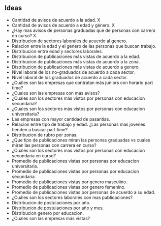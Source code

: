 ## Ideas


* Cantidad de avisos de acuerdo a la edad. X 
* Cantidad de avisos de acuerdo a edad y género. X
* ¿Hay mas avisos de personas graduadas que de personas con carrera en curso? X
* Distribucion de sectores laborales de acuerdo al genero.
* Relacion entre la edad y el genero de las personas que buscan trabajo.
* Distribucion entre edad y sectores laborales.
* Distribucion de publicaciones más vistas de acuerdo a la edad.
* Distribucion de publicaciones más vistas de acuerdo a la zona.
* Distribucion de publicaciones más vistas de acuerdo a genero.
* Nivel laboral de los no-graduados de acuerdo a cada sector.
* Nivel laboral de los graduados de acuerdo a cada sector.
* ¿Cuáles son las empresas que contratan más juniors con horario part time? 
* ¿Cuales son las empresas con más avisos?
* ¿Cuales son los sectores más vistos por personas con educacion secundaria?
* ¿Cuales son los sectores más vistos por personas con educacion universitaria?
* Las empresas con mayor cantidad de pasantias.
* Relacion entre tipo de trabajo y edad. ¿Las personas mas jovenes tienden a buscar part time? 
* Distribucion de rubro por zonas.
* ¿Que tipo de publicaciones miran las personas graduadas vs cuales miran las personas con carrera en curso?
* ¿Cuales son los sectores mas vistos por personas con educacion secundaria en curso?
* Promedio de publicaciones vistas por personas por educacion universitaria.
* Promedio de publicaciones vistas por personas por educacion secundaria.
* Promedio de publicaciones vistas por genero masculino.
* Promedio de publicaciones vistas por genero femenino.
* Promedio de publicaciones vistas por personas de acuerdo a su edad.
* ¿Cuáles son los sectores laborales con mas publicaciones?
* Distribucion de postulaciones por año.
* Distribucion de postulaciones por año y mes.
* Distribucion genero por educacion.
* ¿Cuales son las empresas más vistas?


